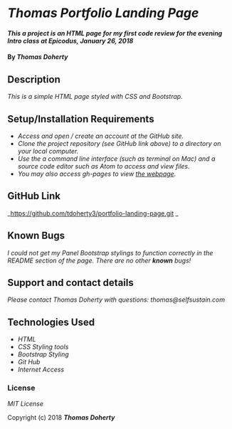 # _Thomas Portfolio Landing Page_

#### _This a project is an HTML page for my first code review for the evening Intro class at Epicodus, January 26, 2018_

#### By _**Thomas Doherty**_

## Description

_This is a simple HTML page styled with CSS and Bootstrap._

## Setup/Installation Requirements

* _Access and open / create an account at the GitHub site._
* _Clone the project repository (see GitHub link above) to a directory on your local computer._
* _Use the a command line interface (such as terminal on Mac) and a source code editor such as Atom to access and view files._
* _You may also access gh-pages to view [the webpage](https://tdoherty3.github.io/portfolio-landing-page/)._

## GitHub Link

_https://github.com/tdoherty3/portfolio-landing-page.git _

## Known Bugs

_I could not get my Panel Bootstrap stylings to function correctly in the README section of the page. There are no other **_known_** bugs!_

## Support and contact details

_Please contact Thomas Doherty with questions: thomas@selfsustain.com_

## Technologies Used

* _HTML_
* _CSS Styling tools_
* _Bootstrap Styling_
* _Git Hub_
* _Internet Access_

### License

*MIT License*

Copyright (c) 2018 **_Thomas Doherty_**
